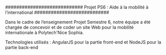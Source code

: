 ############################ Projet PS6 : Aide à la mobilité à l’international ###########################

Dans le cadre de l’enseignement Projet Semestre 6, notre équipe a été chargée de concevoir et de coder un site Web pour la mobilité internationale à Polytech'Nice Sophia.

Technologies utilisés :    AngularJS pour la partie front-end et 
                           NodeJS pour la partie back-end
